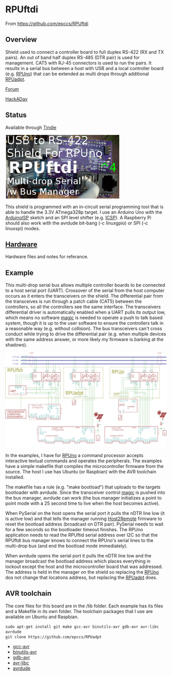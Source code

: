 # RPUftdi

From <https://github.com/epccs/RPUftdi>

## Overview

Shield used to connect a controller board to full duplex RS-422 (RX and TX pairs). An out of band half duplex RS-485 (DTR pair) is used for management. CAT5 with RJ-45 connectors is used to run the pairs. It results in a serial bus between a host with USB and a local controller board (e.g. [RPUno]) that can be extended as multi drops through additional [RPUadpt].

[RPUpi]: https://github.com/epccs/RPUpi
[RPUadpt]: https://github.com/epccs/RPUadpt
[RPUno]: https://github.com/epccs/RPUno
[Irrigate7]: https://github.com/epccs/Irrigate7

[Forum](https://rpubus.org/bb/viewforum.php?f=5)

[HackADay](https://hackaday.io/project/15585-rpuftid)

## Status

Available through [Tindie](https://www.tindie.com/products/ron-sutherland/rpuftid-a-shield-for-usb-to-rs-422-over-cat5/)

![Status](./Hardware/status_icon.png "Status")

This shield is programmed with an in-circuit serial programming tool that is able to handle the 3.3V ATmega328p target. I use an Arduino Uno with the [ArduinoISP] sketch and an SPI level shifter (e.g. [ICSP]). A Raspberry Pi should also work with the avrdude bit-bang (-c linuxgpio) or SPI (-c linuxspi) modes.

[ICSP]: https://github.com/epccs/Driver/tree/master/ICSP

[ArduinoISP]: https://github.com/arduino/Arduino/blob/master/build/shared/examples/11.ArduinoISP/ArduinoISP/ArduinoISP.ino

## [Hardware](./Hardware)

Hardware files and notes for referance.


## Example

This multi-drop serial bus allows multiple controller boards to be connected to a host serial port (UART). Crossover of the serial from the host computer occurs as it enters the transceivers on the shield. The differential pair from the transceives is run through a patch cable (CAT5) between the controllers, so all the controllers see the same interface. The transceivers differential driver is automatically enabled when a UART pulls its output low, which means no software [magic] is needed to operate a push to talk based system, though it is up to the user software to ensure the controllers talk in a reasonable way (e.g. without collision). The bus transceivers can't cross conduct while trying to drive the differential pair (e.g. when multiple devices with the same address answer, or more likely my firmware is barking at the shadows).

[magic]: https://github.com/pyserial/pyserial/blob/master/serial/rs485.py

![MultiDrop](./Hardware/Documents/MultiDrop.png "MultiDrop")

In the examples, I have for [RPUno] a command processor accepts interactive textual commands and operates the peripherals. The examples have a simple makefile that compiles the microcontroller firmware from the source. The host I use has Ubuntu (or Raspbian) with the AVR toolchain installed.

The makefile has a rule (e.g. "make bootload") that uploads to the targets bootloader with avrdude. Since the transceiver control [magic] is pushed into the bus manager, avrdude can work (the bus manager initializes a point to point mode with a 25 second time to live when the host becomes active). 

When PySerial on the host opens the serial port it pulls the nDTR line low (it is active low) and that tells the manager running [Host2Remote] firmware to reset the bootload address (broadcast on DTR pair). PySerial needs to wait for a few seconds so the bootloader timeout finishes. The RPUno application needs to read the RPUftid serial address over I2C so that the RPUftdi bus manager knows to connect the RPUno's serial lines to the multi-drop bus (and end the bootload mode immediately).

[Host2Remote]: ./Host2Remote

When avrdude opens the serial port it pulls the nDTR line low and the manager broadcast the bootload address which places everything in lockout except the host and the microcontroller board that was addressed. The address is held in the manager on the shield so replacing the [RPUno] dos not change that locations address, but replacing the [RPUadpt] does.

## AVR toolchain

The core files for this board are in the /lib folder. Each example has its files and a Makefile in its own folder. The toolchain packages that I use are available on Ubuntu and Raspbian. 

```
sudo apt-get install git make gcc-avr binutils-avr gdb-avr avr-libc avrdude
git clone https://github.com/epccs/RPUadpt
```

* [gcc-avr](https://packages.ubuntu.com/search?keywords=gcc-avr)
* [binutils-avr](https://packages.ubuntu.com/search?keywords=binutils-avr)
* [gdb-avr](https://packages.ubuntu.com/search?keywords=gdb-avr)
* [avr-libc](https://packages.ubuntu.com/search?keywords=avr-libc)
* [avrdude](https://packages.ubuntu.com/search?keywords=avrdude)
